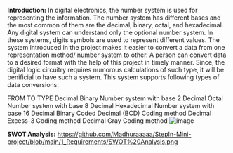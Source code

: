 **Introduction:** In digital electronics, the number system is used for representing the information. The number system has different bases and the most common of them are the decimal, binary, octal, and hexadecimal. Any digital system can understand only the optional number system. In these systems, digits symbols are used to represent different values. The system introduced in the project makes it easier to convert a data from one representation method/ number system to other. A person can convert data to a desired format with the help of this project in timely manner. Since, the digital logic circuitry requires numorous calculations of such type, it will be benificial to have such a system. This system supports following types of data conversions: 



FROM 	TO	TYPE
Decimal 	Binary	Number system with base 2
Decimal 	Octal	Number system with base 8
Decimal 	Hexadecimal	Number system with base 16
Decimal 	Binary Coded Decimal (BCD)	Coding method
Decimal 	Excess-3	Coding method
Decimal 	Gray 	Coding method
![image](https://user-images.githubusercontent.com/80566521/114318753-16e67380-9b2c-11eb-8b23-4bc4af3ca7fa.png)


**SWOT Analysis:** https://github.com/Madhuraaaaa/StepIn-Mini-project/blob/main/1_Requirements/SWOT%20Analysis.png
